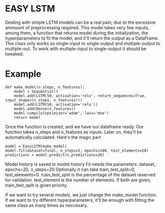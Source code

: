 # EASY LSTM

Dealing with simple LSTM models can be a real pain, due to the excessive ammount of preprocessing required.
This model takes very few inputs, among them, a function that returns model during the initialization, the hyperparameters to fit the model, and it'll return the output as a DataFrame.
This class only works as single-input to single-output and multiple-output to multiple-out. To work with multiple-input to single-output it should be tweaked.

# Example

```
def make_model(n_steps, n_features):
    model = Sequential()
    model.add(LSTM(50, activation='relu', return_sequences=True, input_shape=(n_steps, n_features)))
    model.add(LSTM(50, activation='relu'))
    model.add(Dense(n_features))
    model.compile(optimizer='adam', loss='mse')
    return model
```
Once the function is created, and we have our dataframe ready. Our function takea n_steps and n_features as inputs. Later on, they'll be automatically calculated.
Here's the magic part

```
model = EasyLSTM(make_model)
model.fit(dataset=final, n_steps=5, epochs=100, test_elements=20)
predictions = model.predict(n_predictions=20)
```

Model history is saved in model.history
Fit needs the parameters: dataset, epochs=20, n_steps=20
Optionally it can take train_test_split=0, test_elements=0. train_test_split is the percentage of the dataset
reserved for validation. test_element is the number of elements. If both are given, train_test_split is given priority.

If we want to try several models, we just change the make_model function. If we want to try different hyperparameters, it'll be enough with fitting the same class as many times as neccesary. 
